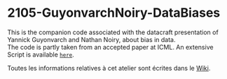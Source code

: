 # 2105-GuyonvarchNoiry-DataBiases

This is the companion code associated with the datacraft presentation of Yannick Guyonvarch and Nathan Noiry, about bias in data.  
The code is partly taken from an accepted paper at ICML. An extensive Script is available 
<a href="https://github.com/NathanNoiry/Transfer">``here``</a>.


Toutes les informations relatives à cet atelier sont écrites dans le [Wiki](https://github.com/datacraft-paris/2105-GuyonvarchNoiry-DataBiaises/wiki). 
